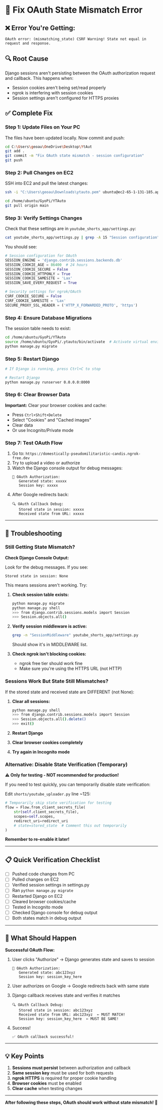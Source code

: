 # 🔧 Fix OAuth State Mismatch Error

## ❌ Error You're Getting:
```
OAuth error: (mismatching_state) CSRF Warning! State not equal in request and response.
```

## 🔍 Root Cause
Django sessions aren't persisting between the OAuth authorization request and callback. This happens when:
- Session cookies aren't being set/read properly
- ngrok is interfering with session cookies
- Session settings aren't configured for HTTPS proxies

## ✅ Complete Fix

### Step 1: Update Files on Your PC

The files have been updated locally. Now commit and push:

```bash
cd C:\Users\geoau\OneDrive\Desktop\YtAut
git add .
git commit -m "Fix OAuth state mismatch - session configuration"
git push
```

### Step 2: Pull Changes on EC2

SSH into EC2 and pull the latest changes:

```bash
ssh -i "C:\Users\geoau\Downloads\ytauto.pem" ubuntu@ec2-65-1-131-185.ap-south-1.compute.amazonaws.com

cd /home/ubuntu/GyoPi/YTAuto
git pull origin main
```

### Step 3: Verify Settings Changes

Check that these settings are in `youtube_shorts_app/settings.py`:

```bash
cat youtube_shorts_app/settings.py | grep -A 15 "Session configuration"
```

You should see:
```python
# Session configuration for OAuth
SESSION_ENGINE = 'django.contrib.sessions.backends.db'
SESSION_COOKIE_AGE = 86400  # 24 hours
SESSION_COOKIE_SECURE = False
SESSION_COOKIE_HTTPONLY = True
SESSION_COOKIE_SAMESITE = 'Lax'
SESSION_SAVE_EVERY_REQUEST = True

# Security settings for ngrok/OAuth
CSRF_COOKIE_SECURE = False
CSRF_COOKIE_SAMESITE = 'Lax'
SECURE_PROXY_SSL_HEADER = ('HTTP_X_FORWARDED_PROTO', 'https')
```

### Step 4: Ensure Database Migrations

The session table needs to exist:

```bash
cd /home/ubuntu/GyoPi/YTAuto
source /home/ubuntu/GyoPi/.ytauto/bin/activate  # Activate virtual environment
python manage.py migrate
```

### Step 5: Restart Django

```bash
# If Django is running, press Ctrl+C to stop

# Restart Django
python manage.py runserver 0.0.0.0:8000
```

### Step 6: Clear Browser Data

**Important:** Clear your browser cookies and cache:
- Press `Ctrl+Shift+Delete`
- Select "Cookies" and "Cached images"
- Clear data
- Or use Incognito/Private mode

### Step 7: Test OAuth Flow

1. Go to: `https://domestically-pseudomilitaristic-candis.ngrok-free.dev`
2. Try to upload a video or authorize
3. Watch the Django console output for debug messages:
   ```
   🔐 OAuth Authorization:
      Generated state: xxxxx
      Session key: xxxxx
   ```
4. After Google redirects back:
   ```
   🔍 OAuth Callback Debug:
      Stored state in session: xxxxx
      Received state from URL: xxxxx
   ```

---

## 🐛 Troubleshooting

### Still Getting State Mismatch?

**Check Django Console Output:**

Look for the debug messages. If you see:
```
Stored state in session: None
```

This means sessions aren't working. Try:

1. **Check session table exists:**
   ```bash
   python manage.py migrate
   python manage.py shell
   >>> from django.contrib.sessions.models import Session
   >>> Session.objects.all()
   ```

2. **Verify session middleware is active:**
   ```bash
   grep -n "SessionMiddleware" youtube_shorts_app/settings.py
   ```
   Should show it's in MIDDLEWARE list.

3. **Check ngrok isn't blocking cookies:**
   - ngrok free tier should work fine
   - Make sure you're using the HTTPS URL (not HTTP)

### Sessions Work But State Still Mismatches?

If the stored state and received state are DIFFERENT (not None):

1. **Clear all sessions:**
   ```bash
   python manage.py shell
   >>> from django.contrib.sessions.models import Session
   >>> Session.objects.all().delete()
   >>> exit()
   ```

2. **Restart Django**

3. **Clear browser cookies completely**

4. **Try again in Incognito mode**

### Alternative: Disable State Verification (Temporary)

**⚠️ Only for testing - NOT recommended for production!**

If you need to test quickly, you can temporarily disable state verification:

Edit `shorts/youtube_uploader.py` line ~125:

```python
# Temporarily skip state verification for testing
flow = Flow.from_client_secrets_file(
    str(self.client_secrets_file),
    scopes=self.scopes,
    redirect_uri=redirect_uri
    # state=stored_state  # Comment this out temporarily
)
```

**Remember to re-enable it later!**

---

## 📋 Quick Verification Checklist

- [ ] Pushed code changes from PC
- [ ] Pulled changes on EC2
- [ ] Verified session settings in settings.py
- [ ] Ran `python manage.py migrate`
- [ ] Restarted Django on EC2
- [ ] Cleared browser cookies/cache
- [ ] Tested in Incognito mode
- [ ] Checked Django console for debug output
- [ ] Both states match in debug output

---

## 🎯 What Should Happen

**Successful OAuth Flow:**

1. User clicks "Authorize" → Django generates state and saves to session
   ```
   🔐 OAuth Authorization:
      Generated state: abc123xyz
      Session key: session_key_here
   ```

2. User authorizes on Google → Google redirects back with same state

3. Django callback receives state and verifies it matches
   ```
   🔍 OAuth Callback Debug:
      Stored state in session: abc123xyz
      Received state from URL: abc123xyz  ← MUST MATCH!
      Session key: session_key_here  ← MUST BE SAME!
   ```

4. Success!
   ```
   ✅ OAuth callback successful!
   ```

---

## 💡 Key Points

1. **Sessions must persist** between authorization and callback
2. **Same session key** must be used for both requests
3. **ngrok HTTPS** is required for proper cookie handling
4. **Browser cookies** must be enabled
5. **Clear cache** when testing changes

---

**After following these steps, OAuth should work without state mismatch! 🎉**
